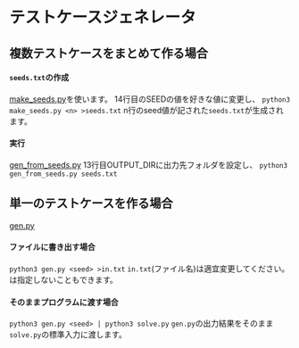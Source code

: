 # テストケースジェネレータ

## 複数テストケースをまとめて作る場合

#### `seeds.txt`の作成
[make_seeds.py](make_seeds.py)を使います。
14行目のSEEDの値を好きな値に変更し、
`python3 make_seeds.py <n> >seeds.txt`
n行のseed値が記された`seeds.txt`が生成されます。

#### 実行
[gen_from_seeds.py](gen_from_seeds.py)
13行目OUTPUT_DIRに出力先フォルダを設定し、
`python3 gen_from_seeds.py seeds.txt`

## 単一のテストケースを作る場合
[gen.py](gen.py)
#### ファイルに書き出す場合
`python3 gen.py <seed> >in.txt`
`in.txt`(ファイル名)は適宜変更してください。
<seed>は指定しないこともできます。
#### そのままプログラムに渡す場合
`python3 gen.py <seed> | python3 solve.py`
`gen.py`の出力結果をそのまま`solve.py`の標準入力に渡します。

